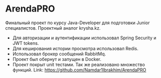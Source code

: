 ﻿# ArendaPRO

Финальный проект по курсу Java-Developer для подготовки Junior специалистов. Проектный аналог krysha.kz. 
* Для авторизaции и аутентификации использовал Spring Security и JWT tokens.
* Для кеширования истории просмотра использовал Redis.
* Использовал брокер сообщений RabbitMq.
* Проект был обернут и запущен в Docker.
* Проект покрыт unit тестами.
Так же реализовано множество функций. 
Link: https://github.com/Namdar1Ibrakhim/ArendaPRO
 
